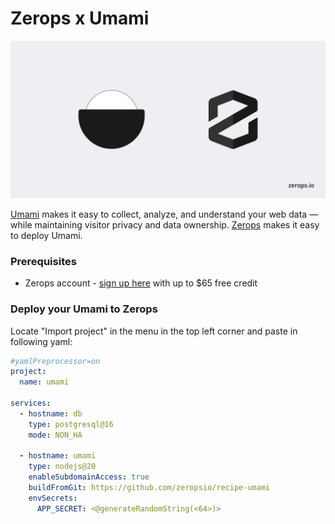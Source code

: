 # Zerops x Umami

![Header Image](/umami-zerops.png)

[Umami](https://umami.is/) makes it easy to collect, analyze, and understand your web data — while maintaining visitor privacy and data ownership. [Zerops](https://zerops.io) makes it easy to deploy Umami.

### Prerequisites
- Zerops account - [sign up here](https://app.zerops.io/registration) with up to $65 free credit


### Deploy your Umami to Zerops
Locate "Import project" in the menu in the top left corner and paste in following yaml:

```yaml
#yamlPreprocessor=on
project:
  name: umami

services:
  - hostname: db
    type: postgresql@16
    mode: NON_HA

  - hostname: umami
    type: nodejs@20
    enableSubdomainAccess: true
    buildFromGit: https://github.com/zeropsio/recipe-umami
    envSecrets:
      APP_SECRET: <@generateRandomString(<64>)>
```
